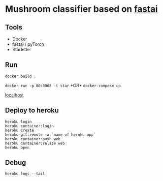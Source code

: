 # Mushroom classifier based on [fastai](https://fast.ai)

## Tools

- Docker
- fastai / pyTorch
- Starlette

## Run

`docker build .`

`docker run -p 80:8008 -t star`
_\*OR\*_
`docker-compose up`

[localhost](http://0.0.0.0:80)

## Deploy to heroku

```
heroku login
heroku container:login
heroku create
heroku git:remote -a `name of heroku app`
heroku container:push web
heroku container:relase web
heroku open
```

## Debug

`heroku logs --tail`
